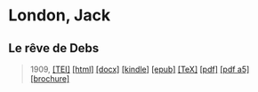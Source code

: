 # London, Jack
## Le rêve de Debs

> 1909,  <a title="Source XML/TEI" class="mime48 tei" href="https://hurlus.github.io/tei/london1909_reve-debs.xml">[TEI]</a>  <a title="HTML une page" class="mime48 html" href="https://hurlus.github.io/london1909_reve-debs/london1909_reve-debs.html">[html]</a>  <a title="Bureautique (LibreOffice, MS.Word)" class="mime48 docx" href="https://hurlus.github.io/london1909_reve-debs/london1909_reve-debs.docx">[docx]</a>  <a title="Amazon.kindle" class="mime48 mobi" href="https://hurlus.github.io/london1909_reve-debs/london1909_reve-debs.mobi">[kindle]</a>  <a title="EPUB, pour liseuses et téléphones" class="mime48 epub" href="https://hurlus.github.io/london1909_reve-debs/london1909_reve-debs.epub">[epub]</a>  <a title="LaTeX" class="mime48 tex" href="https://hurlus.github.io/london1909_reve-debs/london1909_reve-debs.tex">[TeX]</a>  <a title="PDF à imprimer, A4 2 colonnes" class="mime48 pdf" href="https://hurlus.github.io/london1909_reve-debs/london1909_reve-debs.pdf">[pdf]</a>  <a title="PDF à lire, A5 une colonne" class="mime48 a5" href="https://hurlus.github.io/london1909_reve-debs/london1909_reve-debs_a5.pdf">[pdf a5]</a>  <a title="Brochure à agrafer, pdf imposé pour imprimante recto/verso" class="mime48 brochure" href="https://hurlus.github.io/london1909_reve-debs/london1909_reve-debs_brochure.pdf">[brochure]</a> 
